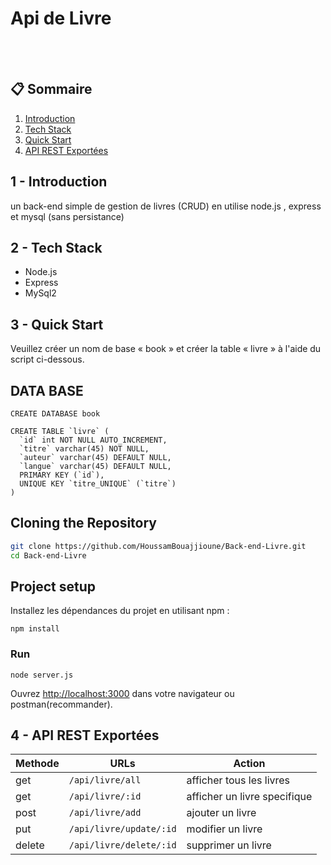 <h1> Api de Livre</h1>
<br>
<br>

## 📋 <a name="table">Sommaire</a>

1. [Introduction](#introduction)
2. [Tech Stack](#tech-stack)
3. [Quick Start](#quick-start)
4. [API REST Exportées](#api-rest-exportées)



## <a name="introduction"> 1 - Introduction</a>
un back-end simple de gestion de livres (CRUD) en utilise node.js , express et mysql (sans persistance)

## <a name="tech-stack"> 2 - Tech Stack</a>

- Node.js
- Express
- MySql2



## <a name="quick-start"> 3 - Quick Start</a>

Veuillez créer un nom de base « book » et créer la table « livre » à l'aide du script ci-dessous.

## DATA BASE

```
CREATE DATABASE book

CREATE TABLE `livre` (
  `id` int NOT NULL AUTO_INCREMENT,
  `titre` varchar(45) NOT NULL,
  `auteur` varchar(45) DEFAULT NULL,
  `langue` varchar(45) DEFAULT NULL,
  PRIMARY KEY (`id`),
  UNIQUE KEY `titre_UNIQUE` (`titre`)
) 
```

## Cloning the Repository

```bash
git clone https://github.com/HoussamBouajjioune/Back-end-Livre.git
cd Back-end-Livre
```

## Project setup

Installez les dépendances du projet en utilisant npm :

```
npm install
```

### Run
```
node server.js
```

Ouvrez [http://localhost:3000](http://localhost:3000) dans votre navigateur ou postman(recommander).



## <a name="api-rest-exportées"> 4 - API REST Exportées</a>

| Methode | URLs | Action |
| --- | --- | --- |
| get | ``` /api/livre/all ``` | afficher tous les livres |
| get | ``` /api/livre/:id ``` | afficher un livre specifique |
| post | ``` /api/livre/add ``` | ajouter un livre |
| put | ``` /api/livre/update/:id ``` | modifier un livre |
| delete | ``` /api/livre/delete/:id ``` | supprimer un livre |